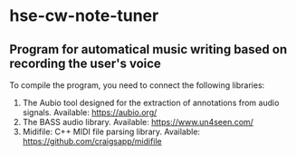 # hse-cw-note-tuner
## Program for automatical music writing based on recording the user's voice

To compile the program, you need to connect the following libraries:
1. The Aubio tool designed for the extraction of annotations from audio signals. Available: https://aubio.org/
2. The BASS audio library. Available: https://www.un4seen.com/ 
3. Midifile: C++ MIDI file parsing library. Available: https://github.com/craigsapp/midifile 
